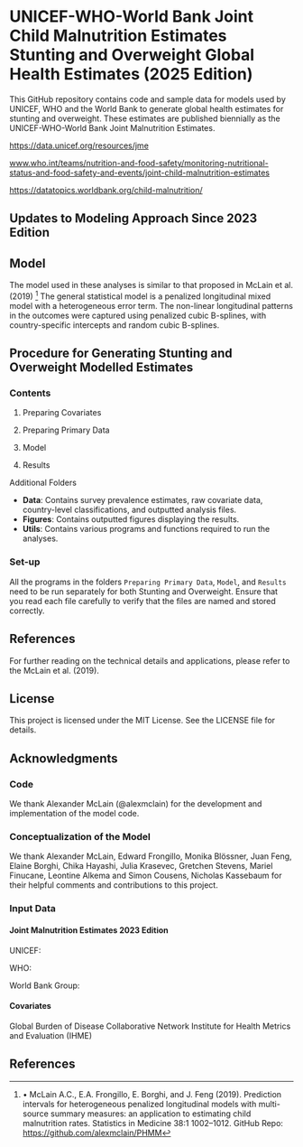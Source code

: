 
# UNICEF-WHO-World Bank Joint Child Malnutrition Estimates Stunting and Overweight Global Health Estimates (2025 Edition)

This GitHub repository contains code and sample data for models used by UNICEF, WHO and the World Bank to generate global health estimates for stunting and overweight. 
These estimates are published biennially as the UNICEF-WHO-World Bank Joint Malnutrition Estimates. 

https://data.unicef.org/resources/jme

www.who.int/teams/nutrition-and-food-safety/monitoring-nutritional-status-and-food-safety-and-events/joint-child-malnutrition-estimates

https://datatopics.worldbank.org/child-malnutrition/

## Updates to Modeling Approach Since 2023 Edition


## Model
The model used in these analyses is similar to that proposed in McLain et al. (2019) [^1]   The general statistical model is a penalized longitudinal mixed model with a heterogeneous error term. The non-linear longitudinal patterns in the outcomes were captured using penalized cubic B-splines, with country-specific intercepts and random cubic B-splines. 

## Procedure for Generating Stunting and Overweight Modelled Estimates

### Contents
1. Preparing Covariates

2. Preparing Primary Data

3. Model

4. Results

Additional Folders

- **Data**: Contains survey prevalence estimates, raw covariate data,
  country-level classifications, and outputted analysis files.
- **Figures**: Contains outputted figures displaying the results.
- **Utils**: Contains various programs and functions required to run the
  analyses.

### Set-up

All the programs in the folders `Preparing Primary Data`, `Model`, and
`Results` need to be run separately for both Stunting and Overweight.
Ensure that you read each file carefully to verify that the files are
named and stored correctly.

## References

For further reading on the technical details and applications, please
refer to the McLain et al. (2019).

## License

This project is licensed under the MIT License. See the LICENSE file for
details.


## Acknowledgments

### Code
We thank Alexander McLain (@alexmclain) for the development and implementation of the model code.

### Conceptualization of the Model
We thank Alexander McLain, Edward Frongillo, Monika Blössner, Juan Feng, Elaine Borghi, Chika Hayashi, Julia Krasevec, Gretchen Stevens, Mariel Finucane, Leontine Alkema and Simon Cousens, Nicholas Kassebaum for their helpful comments and contributions to this project. 

### Input Data
#### Joint Malnutrition Estimates 2023 Edition
UNICEF: 

WHO: 

World Bank Group: 

#### Covariates
Global Burden of Disease Collaborative Network Institute for Health Metrics and Evaluation (IHME)

## References

[^1]: •	McLain A.C., E.A. Frongillo, E. Borghi, and J. Feng (2019). Prediction intervals for heterogeneous penalized longitudinal models with multi-source summary measures: an application to estimating child malnutrition rates. Statistics in Medicine 38:1 1002–1012. GitHub Repo: https://github.com/alexmclain/PHMM
